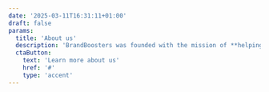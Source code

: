 ```yaml
---
date: '2025-03-11T16:31:11+01:00'
draft: false
params:
  title: 'About us'
  description: 'BrandBoosters was founded with the mission of **helping businesses of all sizes** achieve their marketing goals by working closely with each client to **develop a customized strategy that delivers results.**'
  ctaButton:
    text: 'Learn more about us'
    href: '#'
    type: 'accent'
---
```

